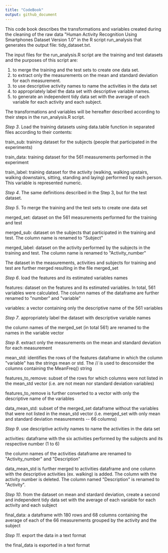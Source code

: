 ```yaml
---
title: "CodeBook"
output: github_document
---
```


This code book describes the transformations and variables created during the cleaning of the raw data "Human Activity Recognition Using Smartphones Dataset Version 1.0" in the R script run_analysis that generates the output file: tidy_dataset.txt.  

The input files for the run_analysis.R script are the training and test datasets and the purposes of this script are:

1. to merge the training and the test sets to create one data set.
2. to extract only the measurements on the mean and standard deviation for each measurement. 
3. to use descriptive activity names to name the activities in the data set
4. to appropriately label the data set with descriptive variable names. 
5. to generate an independent tidy data set with the average of each variable for each activity and each subject.


The transformations and variables will be hereafter described according to their steps in the run_analysis.R script.


*Step 3*. Load the training datasets using data.table function in separated files according to their contents:

train_sub: training dataset for the subjects (people that participated in the experiments) 

train_data: training dataset for the 561 measurements performed in the experiment

train_label: training dataset for the activity (walking, walking upstairs, walking downstairs, sitting, standing and laying) 
performed by each person. This variable is represented numeric. 



*Step 4*. The same definitions described in the Step 3, but for the test dataset. 



*Step 5*. To merge the training and the test sets to create one data set



merged_set: dataset on the 561 measurements performed for the training and test 

merged_sub: dataset on the subjects that participated in the training and test. The column name is renamed to "Subject" 

merged_label: dataset on the activity performed by the subjects in the training and test. The column name is renamed to "Activity_number"

The dataset in the measurements, activities and subjects for training and test are further merged resulting in the file merged_set



*Step 6*. load the features and its estimated variables names 

features: dataset on the features and its estimated variables. In total, 561 variables were calculated. The column names of the
dataframe are further renamed to "number" and "variable"

variables: a vector containing only the descriptive name of the 561 variables 



*Step 7*. appropriately label the dataset with descriptive variable names 

the column names of the merged_set (in total 561) are renamed to the names in the variable vector



*Step 8*. extract only the measurements on the mean and standard deviation for each measurement 

mean_std: identifies the rows of the features dataframe in which the column "variable" has the strings mean or std. The //
is used to desconsider the columns containing the MeanFreq() string

features_to_remove: subset of the rows for which columns were not listed in the mean_std vector (i.e. are not mean nor standard deviation variables)

features_to_remove is further converted to a vector with only the descriptive name of the variables

data_mean_std: subset of the merged_set dataframe without the variables that were not listed in the mean_std vector (i.e. 
merged_set with only mean and standard deviation measurements -- 66 columns)



*Step 9*. use descriptive activity names to name the activities in the data set

activities: dataframe with the six activities performed by the subjects and its respective number (1 to 6) 

the column names of the activities dataframe are renamed to "Activity_number" and "Description"

data_mean_std is further merged to activities dataframe and one column with the descriptive activities (ex. walking) is added.
The column with the activity number is deleted. The column named "Description" is renamed to "Activity".



*Step 10*. from the dataset on mean and stardard deviation, create a second and independent tidy data set with the average of 
each variable for each activity and each subject

final_data: a dataframe with 180 rows and 68 columns containing the average of each of the 66 measurements grouped by the activity and the subject



*Step 11*. export the data in a text format 
  
the final_data is exported in a text format



